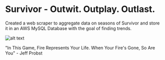 # Survivor - Outwit. Outplay. Outlast.
Created a web scraper to aggregate data on seasons of Survivor and store it in an AWS MySQL Database with the goal of finding trends.

![alt text](https://upload.wikimedia.org/wikipedia/en/thumb/4/40/400px-Survivor.borneo.logo.png/250px-400px-Survivor.borneo.logo.png)

"In This Game, Fire Represents Your Life. When Your Fire's Gone, So Are You" - Jeff Probst
